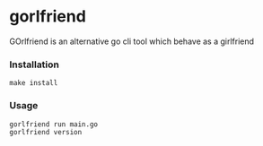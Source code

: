 # gorlfriend

GOrlfriend is an alternative go cli tool which behave as a girlfriend

### Installation

```
make install
```

### Usage

```
gorlfriend run main.go
gorlfriend version
```
